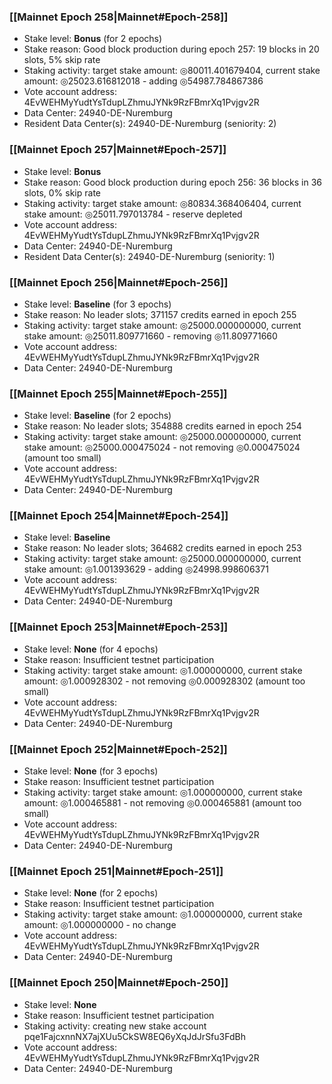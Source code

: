 ### [[Mainnet Epoch 258|Mainnet#Epoch-258]]
* Stake level: **Bonus** (for 2 epochs)
* Stake reason: Good block production during epoch 257: 19 blocks in 20 slots, 5% skip rate
* Staking activity: target stake amount: ◎80011.401679404, current stake amount: ◎25023.616812018 - adding ◎54987.784867386
* Vote account address: 4EvWEHMyYudtYsTdupLZhmuJYNk9RzFBmrXq1Pvjgv2R
* Data Center: 24940-DE-Nuremburg
* Resident Data Center(s): 24940-DE-Nuremburg (seniority: 2)
### [[Mainnet Epoch 257|Mainnet#Epoch-257]]
* Stake level: **Bonus**
* Stake reason: Good block production during epoch 256: 36 blocks in 36 slots, 0% skip rate
* Staking activity: target stake amount: ◎80834.368406404, current stake amount: ◎25011.797013784 - reserve depleted
* Vote account address: 4EvWEHMyYudtYsTdupLZhmuJYNk9RzFBmrXq1Pvjgv2R
* Data Center: 24940-DE-Nuremburg
* Resident Data Center(s): 24940-DE-Nuremburg (seniority: 1)
### [[Mainnet Epoch 256|Mainnet#Epoch-256]]
* Stake level: **Baseline** (for 3 epochs)
* Stake reason: No leader slots; 371157 credits earned in epoch 255
* Staking activity: target stake amount: ◎25000.000000000, current stake amount: ◎25011.809771660 - removing ◎11.809771660
* Vote account address: 4EvWEHMyYudtYsTdupLZhmuJYNk9RzFBmrXq1Pvjgv2R
* Data Center: 24940-DE-Nuremburg
### [[Mainnet Epoch 255|Mainnet#Epoch-255]]
* Stake level: **Baseline** (for 2 epochs)
* Stake reason: No leader slots; 354888 credits earned in epoch 254
* Staking activity: target stake amount: ◎25000.000000000, current stake amount: ◎25000.000475024 - not removing ◎0.000475024 (amount too small)
* Vote account address: 4EvWEHMyYudtYsTdupLZhmuJYNk9RzFBmrXq1Pvjgv2R
* Data Center: 24940-DE-Nuremburg
### [[Mainnet Epoch 254|Mainnet#Epoch-254]]
* Stake level: **Baseline**
* Stake reason: No leader slots; 364682 credits earned in epoch 253
* Staking activity: target stake amount: ◎25000.000000000, current stake amount: ◎1.001393629 - adding ◎24998.998606371
* Vote account address: 4EvWEHMyYudtYsTdupLZhmuJYNk9RzFBmrXq1Pvjgv2R
* Data Center: 24940-DE-Nuremburg
### [[Mainnet Epoch 253|Mainnet#Epoch-253]]
* Stake level: **None** (for 4 epochs)
* Stake reason: Insufficient testnet participation
* Staking activity: target stake amount: ◎1.000000000, current stake amount: ◎1.000928302 - not removing ◎0.000928302 (amount too small)
* Vote account address: 4EvWEHMyYudtYsTdupLZhmuJYNk9RzFBmrXq1Pvjgv2R
* Data Center: 24940-DE-Nuremburg
### [[Mainnet Epoch 252|Mainnet#Epoch-252]]
* Stake level: **None** (for 3 epochs)
* Stake reason: Insufficient testnet participation
* Staking activity: target stake amount: ◎1.000000000, current stake amount: ◎1.000465881 - not removing ◎0.000465881 (amount too small)
* Vote account address: 4EvWEHMyYudtYsTdupLZhmuJYNk9RzFBmrXq1Pvjgv2R
* Data Center: 24940-DE-Nuremburg
### [[Mainnet Epoch 251|Mainnet#Epoch-251]]
* Stake level: **None** (for 2 epochs)
* Stake reason: Insufficient testnet participation
* Staking activity: target stake amount: ◎1.000000000, current stake amount: ◎1.000000000 - no change
* Vote account address: 4EvWEHMyYudtYsTdupLZhmuJYNk9RzFBmrXq1Pvjgv2R
* Data Center: 24940-DE-Nuremburg
### [[Mainnet Epoch 250|Mainnet#Epoch-250]]
* Stake level: **None**
* Stake reason: Insufficient testnet participation
* Staking activity: creating new stake account pqe1FajcxnnNX7ajXUu5CkSW8EQ6yXqJdJrSfu3FdBh
* Vote account address: 4EvWEHMyYudtYsTdupLZhmuJYNk9RzFBmrXq1Pvjgv2R
* Data Center: 24940-DE-Nuremburg